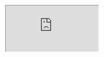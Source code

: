 <iframe src="https://youtube.com/embed/1imgku5I2Z4">
     
[Messy File](Midterm/html/messy-ReadmissionRates.html)
    
[Final File](Midterm/html/final-ReadmissionRates.html)
